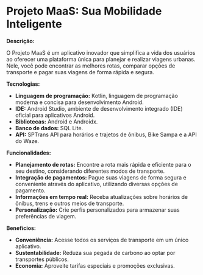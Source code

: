 # Projeto MaaS: Sua Mobilidade Inteligente

**Descrição:**

O Projeto MaaS é um aplicativo inovador que simplifica a vida dos usuários ao oferecer uma plataforma única para planejar e realizar viagens urbanas. Nele, você pode encontrar as melhores rotas, comparar opções de transporte e pagar suas viagens de forma rápida e segura.

**Tecnologias:**

* **Linguagem de programação:** Kotlin, linguagem de programação moderna e concisa para desenvolvimento Android.
* **IDE:** Android Studio, ambiente de desenvolvimento integrado (IDE) oficial para aplicativos Android.
* **Bibliotecas:** Android e Androidx.
* **Banco de dados:** SQL Lite.
* **API:** SPTrans API para horários e trajetos de ônibus, Bike Sampa e a API do Waze.

**Funcionalidades:**

* **Planejamento de rotas:** Encontre a rota mais rápida e eficiente para o seu destino, considerando diferentes modos de transporte.
* **Integração de pagamentos:** Pague suas viagens de forma segura e conveniente através do aplicativo, utilizando diversas opções de pagamento.
* **Informações em tempo real:** Receba atualizações sobre horários de ônibus, trens e outros meios de transporte.
* **Personalização:** Crie perfis personalizados para armazenar suas preferências de viagem.

**Benefícios:**

* **Conveniência:** Acesse todos os serviços de transporte em um único aplicativo.
* **Sustentabilidade:** Reduza sua pegada de carbono ao optar por transportes públicos.
* **Economia:** Aproveite tarifas especiais e promoções exclusivas.
